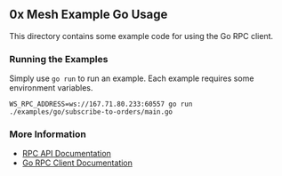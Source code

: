 ## 0x Mesh Example Go Usage

This directory contains some example code for using the Go RPC client.

### Running the Examples

Simply use `go run` to run an example. Each example requires some environment
variables.


```
WS_RPC_ADDRESS=ws://167.71.80.233:60557 go run ./examples/go/subscribe-to-orders/main.go
```

### More Information

- [RPC API Documentation](https://0x-org.gitbook.io/mesh/getting-started/rpc_api)
- [Go RPC Client Documentation](https://godoc.org/github.com/0xProject/0x-mesh/rpc)
